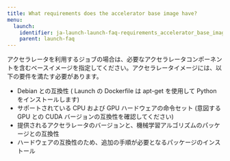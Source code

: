```yaml
---
title: What requirements does the accelerator base image have?
menu:
  launch:
    identifier: ja-launch-launch-faq-requirements_accelerator_base_image
    parent: launch-faq
---
```


アクセラレータを利用するジョブの場合は、必要なアクセラレータコンポーネントを含むベースイメージを指定してください。アクセラレータイメージには、以下の要件を満たす必要があります。

- Debian との互換性 ( Launch の Dockerfile は apt-get を使用して Python をインストールします)
- サポートされている CPU および GPU ハードウェアの命令セット (意図する GPU との CUDA バージョンの互換性を確認してください)
- 提供されるアクセラレータのバージョンと、機械学習アルゴリズムのパッケージとの互換性
- ハードウェアの互換性のため、追加の手順が必要となるパッケージのインストール